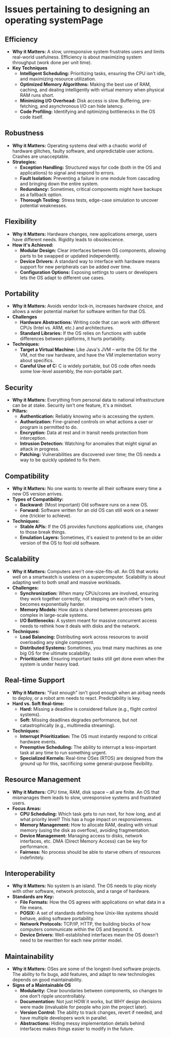 # Issues pertaining to designing an operating systemPage

## Efficiency 

- **Why it Matters:** A slow, unresponsive system frustrates users and limits real-world usefulness. Efficiency is about maximizing system throughput (work done per unit time).
- **Key Techniques**
    - **Intelligent Scheduling:** Prioritizing tasks, ensuring the CPU isn't idle, and maximizing resource utilization.
    - **Optimized Memory Algorithms:** Making the best use of RAM, caching, and dealing intelligently with virtual memory when physical RAM runs short.
    - **Minimizing I/O Overhead:** Disk access is slow. Buffering, pre-fetching, and asynchronous I/O can hide latency.
    - **Code Profiling:** Identifying and optimizing bottlenecks in the OS code itself.

## Robustness 

- **Why it Matters:** Operating systems deal with a chaotic world of hardware glitches, faulty software, and unpredictable user actions. Crashes are unacceptable.
- **Strategies:**
    - **Exception Handling:** Structured ways for code (both in the OS and applications) to signal and respond to errors.
    - **Fault Isolation:** Preventing a failure in one module from cascading and bringing down the entire system.
    - **Redundancy:** Sometimes, critical components might have backups as a fallback option.
    - **Thorough Testing:** Stress tests, edge-case simulation to uncover potential weaknesses.

## Flexibility 

- **Why it Matters:** Hardware changes, new applications emerge, users have different needs. Rigidity leads to obsolescence.
- **How it's Achieved:**
    - **Modular Design:** Clear interfaces between OS components, allowing parts to be swapped or updated independently.
    - **Device Drivers:** A standard way to interface with hardware means support for new peripherals can be added over time.
    - **Configuration Options:** Exposing settings to users or developers lets the OS adapt to different use cases.

 ## Portability 

- **Why it Matters:** Avoids vendor lock-in, increases hardware choice, and allows a wider potential market for software written for that OS.
- **Challenges**
    - **Hardware Abstractions:** Writing code that can work with different CPUs (Intel vs. ARM, etc.) and architectures.
    - **Standard Libraries:** If the OS relies on functions with subtle differences between platforms, it hurts portability.
- **Techniques:**
    - **Target a Virtual Machine:** Like Java's JVM – write the OS for the VM, not the raw hardware, and have the VM implementation worry about specifics.
    - **Careful Use of C:** C is widely portable, but OS code often needs some low-level assembly, the non-portable part.

## Security 

- **Why it Matters:** Everything from personal data to national infrastructure can be at stake. Security isn't one feature, it's a mindset.
- **Pillars:**
    - **Authentication:** Reliably knowing _who_ is accessing the system.
    - **Authorization:** Fine-grained controls on what actions a user or program is permitted to do.
    - **Encryption:** Data at rest and in transit needs protection from interception.
    - **Intrusion Detection:** Watching for anomalies that might signal an attack in progress.
    - **Patching:** Vulnerabilities are discovered over time; the OS needs a way to be quickly updated to fix them.

## Compatibility 

- **Why it Matters:** No one wants to rewrite all their software every time a new OS version arrives.
- **Types of Compatibility:**
    - **Backward:** (Most important) Old software runs on a new OS.
    - **Forward:** Software written for an old OS can still work on a newer one (trickier to achieve).
- **Techniques:**
    - **Stable APIs:** If the OS provides functions applications use, changes to those break things.
    - **Emulation Layers:** Sometimes, it's easiest to pretend to be an older version of the OS to fool old software.

## Scalability

- **Why it Matters:** Computers aren't one-size-fits-all. An OS that works well on a smartwatch is useless on a supercomputer. Scalability is about adapting well to both small and massive workloads.
- **Challenges:**
    - **Synchronization:** When many CPUs/cores are involved, ensuring they work together correctly, not stepping on each other's toes, becomes exponentially harder.
    - **Memory Models:** How data is shared between processes gets complex in large-scale systems.
    - **I/O Bottlenecks:** A system meant for massive concurrent access needs to rethink how it deals with disks and the network.
- **Techniques:**
    - **Load Balancing:** Distributing work across resources to avoid overloading any single component.
    - **Distributed Systems:** Sometimes, you treat many machines as one big OS for the ultimate scalability.
    - **Prioritization:** Ensuring important tasks still get done even when the system is under heavy load.

## Real-time Support

- **Why it Matters:** "Fast enough" isn't good enough when an airbag needs to deploy, or a robot arm needs to react. Predictability is key.
- **Hard vs. Soft Real-time:**
    - **Hard:** Missing a deadline is considered failure (e.g., flight control systems).
    - **Soft:** Missing deadlines degrades performance, but not catastrophically (e.g., multimedia streaming).
- **Techniques:**
    - **Interrupt Prioritization:** The OS must instantly respond to critical hardware events.
    - **Preemptive Scheduling:** The ability to interrupt a less-important task at any time to run something urgent.
    - **Specialized Kernels:** Real-time OSes (RTOS) are designed from the ground up for this, sacrificing some general-purpose flexibility.

## Resource Management

- **Why it Matters:** CPU time, RAM, disk space – all are finite. An OS that mismanages them leads to slow, unresponsive systems and frustrated users.
- **Focus Areas:**
    - **CPU Scheduling:** Which task gets to run next, for how long, and at what priority level? This has a huge impact on responsiveness.
    - **Memory Management:** How to allocate RAM, dealing with virtual memory (using the disk as overflow), avoiding fragmentation.
    - **Device Management:** Managing access to disks, network interfaces, etc. DMA (Direct Memory Access) can be key for performance.
    - **Fairness:** No process should be able to starve others of resources indefinitely.

## Interoperability

- **Why it Matters:** No system is an island. The OS needs to play nicely with other software, network protocols, and a range of hardware.
- **Standards are Key:**
    - **File Formats:** How the OS agrees with applications on what data in a file means.
    - **POSIX:** A set of standards defining how Unix-like systems should behave, aiding software portability.
    - **Network Protocols:** TCP/IP, HTTP, the building blocks of how computers communicate within the OS and beyond it.
    - **Device Drivers:** Well-established interfaces mean the OS doesn't need to be rewritten for each new printer model.

## Maintainability

- **Why it Matters:** OSes are some of the longest-lived software projects. The ability to fix bugs, add features, and adapt to new technologies depends on good maintainability.
- **Signs of a Maintainable OS**
    - **Modularity:** Clear boundaries between components, so changes to one don't ripple uncontrollably.
    - **Documentation:** Not just HOW it works, but WHY design decisions were made (invaluable for people who join the project later).
    - **Version Control:** The ability to track changes, revert if needed, and have multiple developers work in parallel.
    - **Abstractions:** Hiding messy implementation details behind interfaces makes things easier to modify in the future.